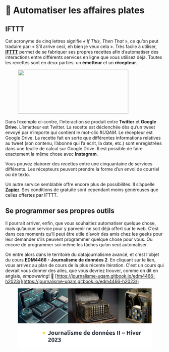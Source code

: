 # 🤖 Automatiser les affaires plates

## IFTTT <a href="#9a92" id="9a92"></a>

Cet acronyme de cinq lettres signifie _« If This, Then That »_, ce qu’on peut traduire par: « S’il arrive ceci, eh bien je veux cela ». Très facile à utiliser, [**IFTTT**](https://ifttt.com) permet de se fabriquer ses propres recettes afin d’automatiser des interactions entre différents services en ligne que vous utilisez déjà. Toutes les recettes sont en deux parties: un **émetteur** et un **récepteur**.

<figure><img src="https://miro.medium.com/v2/resize:fit:700/1*2FDIeTkgxnA9DY_CyZL3Sw.png" alt="" height="139" width="350"><figcaption></figcaption></figure>

Dans l’exemple ci-contre, l’interaction se produit entre **Twitter** et **Google Drive**. L’émetteur est Twitter. La recette est déclenchée dès qu’un tweet envoyé par n’importe qui contient le mot-clic _#UQAM_. Le récepteur est Google Drive. La recette fait en sorte que différentes informations relatives au tweet (son contenu, l’abonné qui l’a écrit, la date, etc.) sont enregistrées dans une feuille de calcul sur Google Drive. Il est possible de faire exactement la même chose avec **Instagram**.

Vous pouvez élaborer des recettes entre une cinquantaine de services différents. Les récepteurs peuvent prendre la forme d’un envoi de courriel ou de texto.

Un autre service semblable offre encore plus de possibilités. Il s’appelle [**Zapier**](https://zapier.com). Ses conditions de gratuité sont cependant moins généreuses que celles offertes par IFTTT.

## Se programmer ses propres outils <a href="#a541" id="a541"></a>

Il pourrait arriver, enfin, que vous souhaitiez automatiser quelque chose, mais qu’aucun service pour y parvenir ne soit déjà offert sur le web. C’est dans ces moments qu’il peut être utile d’avoir des amis chez les geeks pour leur demander s’ils peuvent programmer quelque chose pour vous. Ou encore de programmer soi-même les tâches qu’on veut automatiser.

On entre alors dans le territoire du datajournalisme avancé, et c'est l'objet du cours **EDM4466 -  Journalisme de données 2**. En cliquant sur le lien, vous arrivez au plan de cours de la plus récente itération. C'est un cours qui devrait vous donner des ailes, que vous devriez trouver, comme on dit en anglais, _empowering_! :muscle: [https://journalisme-uqam.gitbook.io/edm4466-h2023/](https://journalisme-uqam.gitbook.io/edm4466-h2023/)

<figure><img src="../.gitbook/assets/edm4466.png" alt=""><figcaption></figcaption></figure>
